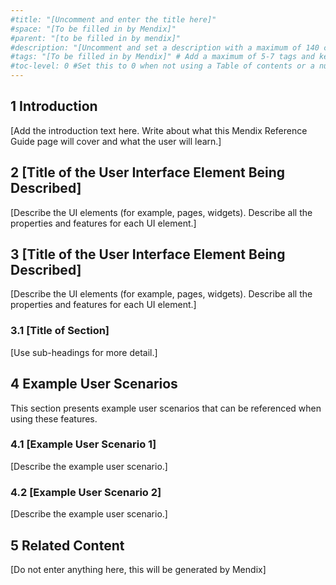 ```yaml
---
#title: "[Uncomment and enter the title here]"
#space: "[To be filled in by Mendix]"
#parent: "[to be filled in by mendix]"
#description: "[Uncomment and set a description with a maximum of 140 characters]" #optional, can be removed
#tags: "[To be filled in by Mendix]" # Add a maximum of 5-7 tags and keep it focussed on the most important topics
#toc-level: 0 #Set this to 0 when not using a Table of contents or a number to set the maximum depth. Removing this will show all levels
---
```


## 1 Introduction

[Add the introduction text here. Write about what this Mendix Reference Guide page will cover and what the user will learn.]

## 2 [Title of the User Interface Element Being Described]

[Describe the UI elements (for example, pages, widgets). Describe all the properties and features for each UI element.]

## 3 [Title of the User Interface Element Being Described]

[Describe the UI elements (for example, pages, widgets). Describe all the properties and features for each UI element.]

### 3.1 [Title of Section]

[Use sub-headings for more detail.]

## 4 Example User Scenarios

This section presents example user scenarios that can be referenced when using these features.

### 4.1 [Example User Scenario 1]

[Describe the example user scenario.]

### 4.2 [Example User Scenario 2]

[Describe the example user scenario.]

## 5 Related Content

[Do not enter anything here, this will be generated by Mendix]
